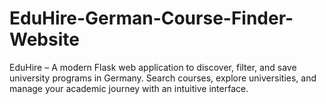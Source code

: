# EduHire-German-Course-Finder-Website
EduHire – A modern Flask web application to discover, filter, and save university programs in Germany. Search courses, explore universities, and manage your academic journey with an intuitive interface.
